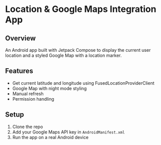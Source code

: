 # Location & Google Maps Integration App

## Overview
An Android app built with Jetpack Compose to display the current user location and a styled Google Map with a location marker.

## Features
- Get current latitude and longitude using FusedLocationProviderClient
- Google Map with night mode styling
- Manual refresh
- Permission handling

## Setup
1. Clone the repo
2. Add your Google Maps API key in `AndroidManifest.xml`
3. Run the app on a real Android device


